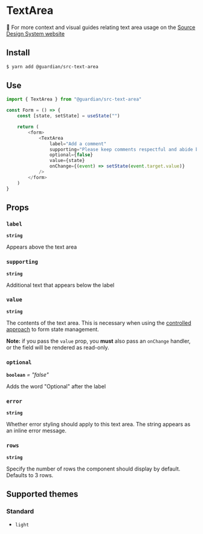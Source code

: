 # TextArea

📣 For more context and visual guides relating text area usage on the [Source Design System website](https://www.theguardian.design/2a1e5182b/p/77ee17-overview)

## Install

```sh
$ yarn add @guardian/src-text-area
```

## Use

```js
import { TextArea } from "@guardian/src-text-area"

const Form = () => {
    const [state, setState] = useState("")

    return (
        <form>
            <TextArea
                label="Add a comment"
                supporting="Please keep comments respectful and abide by the community guidelines."
                optional={false}
                value={state}
                onChange={(event) => setState(event.target.value)}
            />
        </form>
    )
}
```

## Props

### `label`

**`string`**

Appears above the text area

### `supporting`

**`string`**

Additional text that appears below the label

### `value`

**`string`**

The contents of the text area. This is necessary when using the [controlled approach](https://reactjs.org/docs/forms.html#controlled-components) to form state management.

**Note:** if you pass the `value` prop, you **must** also pass an `onChange` handler, or the field will be rendered as read-only.

### `optional`

**`boolean`** _= "false"_

Adds the word "Optional" after the label

### `error`

**`string`**

Whether error styling should apply to this text area. The string appears as an inline error message.

### `rows`

**`string`**

Specify the number of rows the component should display by default. Defaults to 3 rows.

## Supported themes

### Standard

-   `light`
